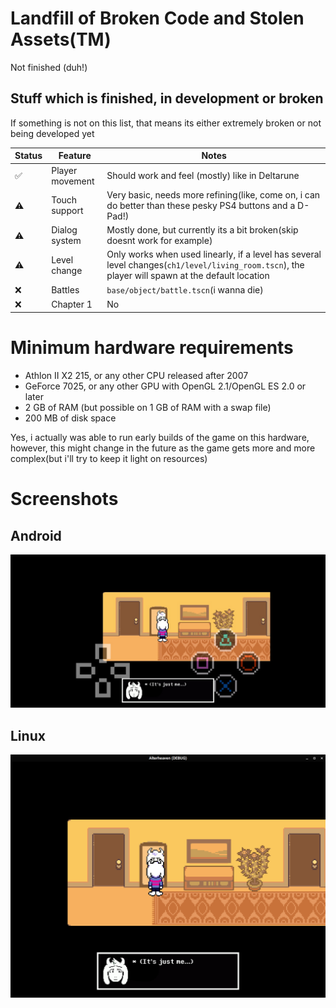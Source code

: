 # Landfill of Broken Code and Stolen Assets(TM)
Not finished (duh!)

## Stuff which is finished, in development or broken
If something is not on this list, that means its either extremely broken or not being developed yet

| Status | Feature | Notes |
| ------ | ------- | ----- |
| ✅ | Player movement | Should work and feel (mostly) like in Deltarune |
| ⚠️ | Touch support   | Very basic, needs more refining(like, come on, i can do better than these pesky PS4 buttons and a D-Pad!) |
| ⚠️ | Dialog system   | Mostly done, but currently its a bit broken(skip doesnt work for example) |
| ⚠️ | Level change    | Only works when used linearly, if a level has several level changes(`ch1/level/living_room.tscn`), the player will spawn at the default location |
| ❌ | Battles         | `base/object/battle.tscn`(i wanna die) |
| ❌ | Chapter 1       | No |

# Minimum hardware requirements
* Athlon II X2 215, or any other CPU released after 2007
* GeForce 7025, or any other GPU with OpenGL 2.1/OpenGL ES 2.0 or later
* 2 GB of RAM (but possible on 1 GB of RAM with a swap file)
* 200 MB of disk space

Yes, i actually was able to run early builds of the game on this hardware, however, this might change in the future as the game gets more and more complex(but i'll try to keep it light on resources)

# Screenshots
## Android
<img src="repo/android.jpg">

## Linux
<img src="repo/linux.png">
